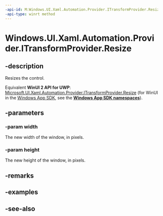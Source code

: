 ```yaml
---
-api-id: M:Windows.UI.Xaml.Automation.Provider.ITransformProvider.Resize(System.Double,System.Double)
-api-type: winrt method
---
```


<!-- Method syntax
public void Resize(System.Double width, System.Double height)
-->

# Windows.UI.Xaml.Automation.Provider.ITransformProvider.Resize

## -description
Resizes the control.

Equivalent **WinUI 2 API for UWP**: [Microsoft.UI.Xaml.Automation.Provider.ITransformProvider.Resize](/windows/winui/api/microsoft.ui.xaml.automation.provider.itransformprovider.resize) (for WinUI in the [Windows App SDK](/windows/apps/windows-app-sdk/), see the **[Windows App SDK namespaces](/windows/windows-app-sdk/api/winrt/)**).

## -parameters
### -param width
The new width of the window, in pixels.

### -param height
The new height of the window, in pixels.

## -remarks

## -examples

## -see-also
